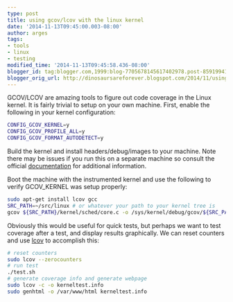 ```yaml
---
type: post
title: using gcov/lcov with the linux kernel
date: '2014-11-13T09:45:00.003-08:00'
author: arges
tags:
- tools
- linux
- testing
modified_time: '2014-11-13T09:45:58.436-08:00'
blogger_id: tag:blogger.com,1999:blog-7705678145617402978.post-8591994176648230821
blogger_orig_url: http://dinosaursareforever.blogspot.com/2014/11/using-gcovlcov-with-linux-kernel.html
---
```


GCOV/LCOV are amazing tools to figure out code coverage in the Linux kernel. It
is fairly trivial to setup on your own machine. First, enable the following in
your kernel configuration:

~~~bash
CONFIG_GCOV_KERNEL=y
CONFIG_GCOV_PROFILE_ALL=y
CONFIG_GCOV_FORMAT_AUTODETECT=y
~~~

Build the kernel and install headers/debug/images to your machine. Note there
may be issues if you run this on a separate machine so consult the official
[documentation][1] for additional information.

Boot the machine with the instrumented kernel and use the following to verify
GCOV_KERNEL was setup properly:

~~~bash
sudo apt-get install lcov gcc
SRC_PATH=~/src/linux # or whatever your path to your kernel tree is
gcov ${SRC_PATH}/kernel/sched/core.c -o /sys/kernel/debug/gcov/${SRC_PATH}/kernel/sched/
~~~

Obviously this would be useful for quick tests, but perhaps we want to test
coverage after a test, and display results graphically. We can reset counters
and use [lcov][2] to accomplish this:

~~~bash
# reset counters
sudo lcov --zerocounters
# run test
./test.sh
# generate coverage info and generate webpage
sudo lcov -c -o kerneltest.info
sudo genhtml -o /var/www/html kerneltest.info
~~~

[1]: https://www.kernel.org/doc/Documentation/gcov.txt "gcov docs"
[2]: http://ltp.sourceforge.net/documentation/how-to/UsingCodeCoverage.pdf "lcov docs"

